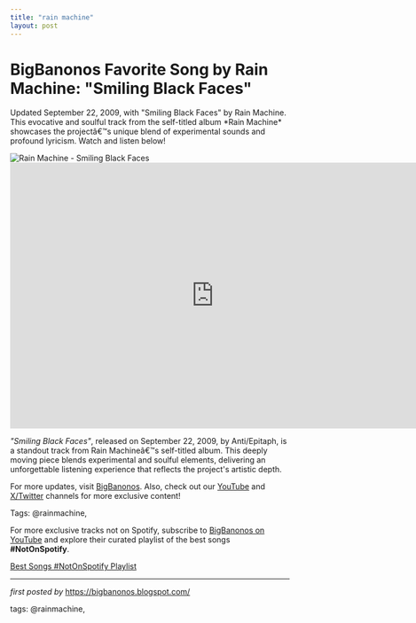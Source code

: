 ```yaml
---
title: "rain machine"
layout: post
---
```

<!-- Title of the Post -->
<h1 >BigBanonos Favorite Song by Rain Machine: "Smiling Black Faces"</h1> <!-- Introductory Text -->
<p >Updated September 22, 2009, with "Smiling Black Faces" by Rain Machine. This evocative and soulful track from the self-titled album *Rain Machine* showcases the projectâ€™s unique blend of experimental sounds and profound lyricism. Watch and listen below!</p> <!-- Featured Image -->
<div > <img src="https://i.scdn.co/image/ab67616d00001e023d73e865c58161031a0bb7ba" alt="Rain Machine - Smiling Black Faces" />
</div> <!-- YouTube Video Embed -->
<div > <iframe width="733" height="480" src="https://www.youtube.com/embed/xR2L9T8skSw" title="Smiling Black Faces" frameborder="0" allow="accelerometer; autoplay; clipboard-write; encrypted-media; gyroscope; picture-in-picture; web-share" referrerpolicy="strict-origin-when-cross-origin" allowfullscreen></iframe>
</div> <!-- Song Information -->
<div > <p><em>"Smiling Black Faces"</em>, released on September 22, 2009, by Anti/Epitaph, is a standout track from Rain Machineâ€™s self-titled album. This deeply moving piece blends experimental and soulful elements, delivering an unforgettable listening experience that reflects the project's artistic depth.</p>
</div> <!-- Footer Links -->
<div > <p>For more updates, visit <a href="https://bigbanonos.blogspot.com/" target="_blank">BigBanonos</a>. Also, check out our <a href="https://www.youtube.com/@BigBanonos" target="_blank">YouTube</a> and <a href="https://x.com/bigbanonos" target="_blank">X/Twitter</a> channels for more exclusive content!</p>
</div> <!-- Tags -->
<p >Tags: @rainmachine,</p>


<!--Subscribe and Playlist Links-->
<div>
    <p>For more exclusive tracks not on Spotify, subscribe to <a href="https://www.youtube.com/@BigBanonos" target="_blank">BigBanonos on YouTube</a> and explore their curated playlist of the best songs <strong>#NotOnSpotify</strong>.</p>
    <p><a href="https://www.youtube.com/playlist?list=PLtuNtuTatqI0kFahUCbtbfenC_ET5O_tr" target="_blank">Best Songs #NotOnSpotify Playlist<br /></a></p></div>

<hr />

<p><em>first posted by</em> <a href="https://bigbanonos.blogspot.com/" rel="noopener" target="_new">https://bigbanonos.blogspot.com/</a></p>

<p>tags: @rainmachine,</p>
